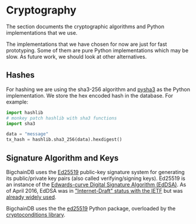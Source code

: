 # Cryptography

The section documents the cryptographic algorithms and Python implementations that we use.

The implementations that we have chosen for now are just for fast prototyping. Some of them are pure Python implementations which may be slow. As future work, we should look at other alternatives.

## Hashes

For hashing we are using the sha3-256 algorithm and [pysha3](https://bitbucket.org/tiran/pykeccak) as the Python implementation. We store the hex encoded hash in the database. For example:

```python
import hashlib
# monkey patch hashlib with sha3 functions
import sha3

data = "message"
tx_hash = hashlib.sha3_256(data).hexdigest()
```

## Signature Algorithm and Keys

BigchainDB uses the [Ed25519](https://ed25519.cr.yp.to/) public-key signature system for generating its public/private key pairs (also called verifying/signing keys). Ed25519 is an instance of the [Edwards-curve Digital Signature Algorithm (EdDSA)](https://en.wikipedia.org/wiki/EdDSA). As of April 2016, EdDSA was in ["Internet-Draft" status with the IETF](https://tools.ietf.org/html/draft-irtf-cfrg-eddsa-05) but was [already widely used](https://ianix.com/pub/ed25519-deployment.html).

BigchainDB uses the the [ed25519](https://github.com/warner/python-ed25519) Python package, overloaded by the [cryptoconditions library](https://github.com/bigchaindb/cryptoconditions).
